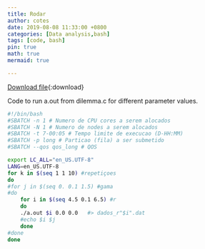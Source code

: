 ```yaml
---
title: Rodar
author: cotes
date: 2019-08-08 11:33:00 +0800
categories: [Data analysis,bash]
tags: [code, bash]
pin: true
math: true
mermaid: true

---
```


[Download file](/codes/scripts/rodar2.sh){:download}



Code to run a.out from dilemma.c for different parameter values.






```bash
#!/bin/bash
#SBATCH -n 1 # Numero de CPU cores a serem alocados 
#SBATCH -N 1 # Numero de nodes a serem alocados
#SBATCH -t 7-00:05 # Tempo limite de execucao (D-HH:MM)
#SBATCH -p long # Particao (fila) a ser submetido
#SBATCH --qos qos_long # QOS 

export LC_ALL="en_US.UTF-8"
LANG=en_US.UTF-8
for k in $(seq 1 1 10) #repetiçoes
do
#for j in $(seq 0. 0.1 1.5) #gama
#do
	for i in $(seq 4.5 0.1 6.5) #r
	do
	./a.out $i 0.0 0.0   #> dados_r"$i".dat
	#echo $i $j 
	done
#done
done
```
